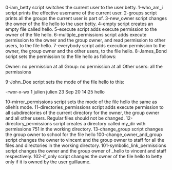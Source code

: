 0-iam_betty script switches the current user to the user betty.
1-who_am_i script prints the effective username of the current user.
2-groups script prints all the groups the current user is part of.
3-new_owner script changes the owner of the file hello to the user betty.
4-empty script creates an empty file called hello.
5-execute script adds execute permission to the owner of the file hello.
6-multiple_permissions script adds execute permission to the owner and the group owner, and read permission to other users, to the file hello.
7-everybody script adds execution permission to the owner, the group owner and the other users, to the file hello.
8-James_Bond script sets the permission to the file hello as follows:

Owner: no permission at all
Group: no permission at all
Other users: all the permissions

9-John_Doe script sets the mode of the file hello to this:

-rwxr-x-wx 1 julien julien 23 Sep 20 14:25 hello

10-mirror_permissions script sets the mode of the file hello the same as olleh’s mode.
11-directories_permissions script adds execute permission to all subdirectories of the current directory for the owner, the group owner and all other users. Regular files should not be changed.
12-directory_permissions script creates a directory called my_dir with permissions 751 in the working directory.
13-change_group script changes the group owner to school for the file hello
100-change_owner_and_group script changes the owner to vincent and the group owner to staff for all the files and directories in the working directory.
101-symbolic_link_permissions script changes the owner and the group owner of _hello to vincent and staff respectively.
102-if_only script changes the owner of the file hello to betty only if it is owned by the user guillaume.
